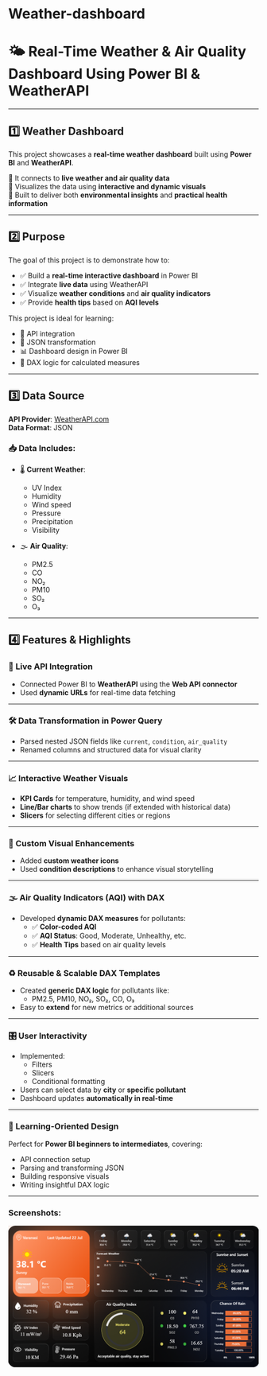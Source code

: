 # Weather-dashboard
# 🌤️ Real-Time Weather & Air Quality Dashboard Using Power BI & WeatherAPI

---

## 1️⃣ Weather Dashboard

This project showcases a **real-time weather dashboard** built using **Power BI** and **WeatherAPI**.

🔹 It connects to **live weather and air quality data**  
🔹 Visualizes the data using **interactive and dynamic visuals**  
🔹 Built to deliver both **environmental insights** and **practical health information**

---

## 2️⃣ Purpose

The goal of this project is to demonstrate how to:

- ✅ Build a **real-time interactive dashboard** in Power BI  
- ✅ Integrate **live data** using WeatherAPI  
- ✅ Visualize **weather conditions** and **air quality indicators**  
- ✅ Provide **health tips** based on **AQI levels**

This project is ideal for learning:

- 🔧 API integration  
- 📄 JSON transformation  
- 📊 Dashboard design in Power BI  
- 🧮 DAX logic for calculated measures

---

## 3️⃣ Data Source

**API Provider**: [WeatherAPI.com](https://www.weatherapi.com/)  
**Data Format**: JSON

### 📥 Data Includes:

- 🌡️ **Current Weather**:
  - UV Index
  - Humidity
  - Wind speed
  - Pressure
  - Precipitation
  - Visibility

- 🌫️ **Air Quality**:
  - PM2.5
  - CO
  - NO₂
  - PM10
  - SO₂
  - O₃

---

## 4️⃣ Features & Highlights

### 🔗 Live API Integration
- Connected Power BI to **WeatherAPI** using the **Web API connector**
- Used **dynamic URLs** for real-time data fetching

---

### 🛠 Data Transformation in Power Query
- Parsed nested JSON fields like `current`, `condition`, `air_quality`
- Renamed columns and structured data for visual clarity

---

### 📈 Interactive Weather Visuals
- **KPI Cards** for temperature, humidity, and wind speed
- **Line/Bar charts** to show trends (if extended with historical data)
- **Slicers** for selecting different cities or regions

---

### 🎨 Custom Visual Enhancements
- Added **custom weather icons**
- Used **condition descriptions** to enhance visual storytelling

---

### 🌫 Air Quality Indicators (AQI) with DAX
- Developed **dynamic DAX measures** for pollutants:
  - ✅ **Color-coded AQI**
  - ✅ **AQI Status**: Good, Moderate, Unhealthy, etc.
  - ✅ **Health Tips** based on air quality levels

---

### ♻️ Reusable & Scalable DAX Templates
- Created **generic DAX logic** for pollutants like:
  - PM2.5, PM10, NO₂, SO₂, CO, O₃
- Easy to **extend** for new metrics or additional sources

---

### 🎛 User Interactivity
- Implemented:
  - Filters
  - Slicers
  - Conditional formatting
- Users can select data by **city** or **specific pollutant**
- Dashboard updates **automatically in real-time**

---

### 🧠 Learning-Oriented Design
Perfect for **Power BI beginners to intermediates**, covering:

- API connection setup  
- Parsing and transforming JSON  
- Building responsive visuals  
- Writing insightful DAX logic  

---

### Screenshots:
   
![Dashboard Preview](https://github.com/ashishsinghvns2505/Weather-dashboard/blob/main/Dashboard%20Screenshot.png)



